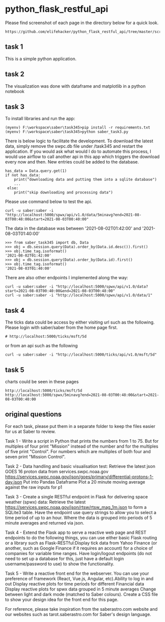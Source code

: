 # python_flask_restful_api

Please find screenshot of each page in the directory below for a quick look. 
```
https://github.com/elifehacker/python_flask_restful_api/tree/master/screenshots
```

## task 1
This is a simple python application.

## task 2
The visualization was done with dataframe and matplotlib in a python notebook

## task 3
To install libraries and run the app:
```
(myenv) F:\workspace\saber\task345>pip install -r requirements.txt
(myenv) F:\workspace\saber\task345>python saber_task3.py 
```
There is below logic to facilitate the development. To download the latest data, simply remove the swpc.db file under /task345 and restart the application. If you would ask what would I do to automate this process, I would use airflow to call another api in this app which triggers the download every now and then. New entries could be added to the database.
```
has_data = Data.query.get(1)
if not has_data:
    print("downloading data and putting them into a sqlite database")
    ...
 else:
    print("skip downloading and processing data")
 ```

Please use command below to test the api.
```
curl -u saber:saber -i "http://localhost:5000/spwx/api/v1.0/data/5minavg?end=2021-08-03T00:48:00&start=2021-08-03T00:40:00"
```
The data in the database was between '2021-08-02T01:42:00' and '2021-08-03T01:40:00'
```
>>> from saber_task345 import db, Data
>>> obj = db.session.query(Data).order_by(Data.id.desc()).first()
>>> obj.time_tag.isoformat()
'2021-08-02T01:42:00'
>>> obj = db.session.query(Data).order_by(Data.id).first()
>>> obj.time_tag.isoformat()
'2021-08-03T01:40:00'
```

There are also other endpoints I implemented along the way:
```
curl -u saber:saber -i "http://localhost:5000/spwx/api/v1.0/data?start=2021-08-03T00:40:00&end=2021-08-03T00:48:00"
curl -u saber:saber -i "http://localhost:5000/spwx/api/v1.0/data/1"
```

## task 4
The ticks data could be access by either visiting url such as the following. Please login with saber/saber from the home page first. 
```
# http://localhost:5000/ticks/msft/5d
```
or from an api such as the following
```
curl -u saber:saber -i "http://localhost:5000/ticks/api/v1.0/msft/5d"
```

## task 5
charts could be seen in these pages
```
http://localhost:5000/ticks/msft/5d
http://localhost:5000/spwx/5minavg?end=2021-08-03T00:48:00&start=2021-08-03T00:40:00
```

## original questions
For each task, please put them in a separate folder to keep the files easier for us at Saber to review.

Task 1 - Write a script in Python that prints the numbers from 1 to 75.
But for multiples of four print "Mission" instead of the number and for the multiples of five print "Control".
For numbers which are multiples of both four and seven print "Mission Control".

Task 2 - Data handling and basic visualisation test:
Retrieve the latest json GOES 16 proton data from services.swpc.noaa.gov
https://services.swpc.noaa.gov/json/goes/primary/differential-protons-1-day.json
Put into Pandas Dataframe
Plot a 20 minute moving average against the raw inputs for p1

Task 3 - Create a single RESTful endpoint in Flask for delivering space weather (spwx) data:
Retrieve the latest https://services.swpc.noaa.gov/json/rtsw/rtsw_mag_1m.json to form a SQLite3 table.
Have the endpoint use query strings to allow you to select a time period of up to an hour. Where the data is grouped into periods of 5 minute averages and returned via json.

Task 4 - Extend the Flask app to serve a reactive web page and REST endpoints to do the following things, you can use either basic Flask routing or a library such as Flask-RESTful:Display tick data from Yahoo Finance (or another, such as Google Finance if it requires an account) for a choice of companies for variable time ranges. Have login/logout endpoints (do not need to set up a database for this, just have a default login username/password to use) to show the functionality.

Task 5 - Write a reactive front end for the webserver. You can use your preference of framework (React, Vue.js, Angular, etc).Ability to log in and out
Display reactive plots for time periods for different Financial data
Display reactive plots for spwx data grouped in 5 minute averages
Change between light and dark mode (matched to Saber colours).
Create a CSS file to show your design idea for the front end for this page.

For reference, please take inspiration from the saberastro.com website and our websites such as tarot.saberastro.com for Saber's design language.

